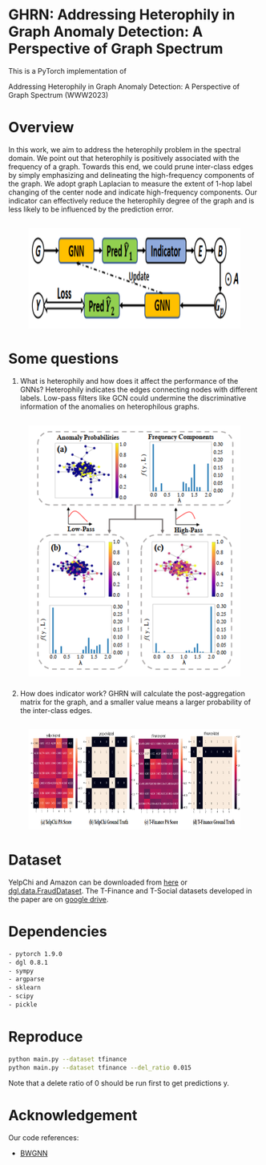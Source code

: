 # GHRN: Addressing Heterophily in Graph Anomaly Detection: A Perspective of Graph Spectrum

This is a PyTorch implementation of 

Addressing Heterophily in Graph Anomaly Detection: A Perspective of Graph Spectrum (WWW2023)

# Overview
In this work, we aim to address the heterophily problem in the spectral domain. We point out that heterophily is positively associated with the frequency of a graph. Towards this end, we could prune inter-class edges by simply emphasizing and delineating the high-frequency components of the graph. We adopt graph Laplacian to measure the extent of 1-hop label changing of the center node and indicate high-frequency components. Our indicator can effectively reduce the heterophily degree of the graph and is less likely to be influenced by the prediction error.

<h2 align="center">
<figure> <img src="figures/topology.png" height="200"></figure>
</h2>

# Some questions
1. What is heterophily and how does it affect the performance of the GNNs?
Heterophily indicates the edges connecting nodes with different labels. Low-pass filters like GCN could undermine the discriminative
information of the anomalies on heterophilous graphs.

<h2 align="center">
<figure> <img src="figures/heterophily.png" height="500"></figure>
</h2>

2. How does indicator work?
GHRN will calculate the post-aggregation matrix for the graph, and a smaller value means a larger probability of the inter-class edges.

<h2 align="center">
<figure> <img src="figures/heatmap.png" height="200"></figure>
</h2>

# Dataset
YelpChi and Amazon can be downloaded from [here](https://github.com/YingtongDou/CARE-GNN/tree/master/data) or [dgl.data.FraudDataset](https://docs.dgl.ai/api/python/dgl.data.html#fraud-dataset). The T-Finance and T-Social datasets developed in the paper are on [google drive](https://drive.google.com/drive/folders/1PpNwvZx_YRSCDiHaBUmRIS3x1rZR7fMr?usp=sharing).

# Dependencies
```sh
- pytorch 1.9.0
- dgl 0.8.1
- sympy
- argparse
- sklearn
- scipy
- pickle
```

# Reproduce
```sh
python main.py --dataset tfinance
python main.py --dataset tfinance --del_ratio 0.015
```
Note that a delete ratio of 0 should be run first to get predictions y.

# Acknowledgement
Our code references:
- [BWGNN](https://github.com/squareRoot3/Rethinking-Anomaly-Detection)